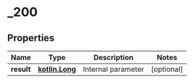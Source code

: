 # _200

## Properties
Name | Type | Description | Notes
------------ | ------------- | ------------- | -------------
**result** | [**kotlin.Long**](.md) | Internal parameter |  [optional]

